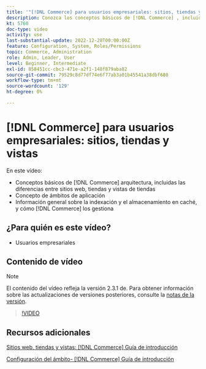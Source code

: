 ```yaml
---
title: '"[!DNL Commerce] para usuarios empresariales: sitios, tiendas y vistas'
description: Conozca los conceptos básicos de [!DNL Commerce] , incluidas las diferencias entre sitios web, tiendas, vistas de tiendas y ámbitos de aplicación. Comprender la indexación y el almacenamiento en caché.
kt: 5760
doc-type: video
activity: use
last-substantial-update: 2022-12-28T00:00:00Z
feature: Configuration, System, Roles/Permissions
topic: Commerce, Administration
role: Admin, Leader, User
level: Beginner, Intermediate
exl-id: 858451cc-cbc3-471e-a2f1-148f879aba82
source-git-commit: 79529c8d77df74e6f77ab3a01b45541a38dbf680
workflow-type: tm+mt
source-wordcount: '129'
ht-degree: 0%

---
```


# [!DNL Commerce] para usuarios empresariales: sitios, tiendas y vistas

En este vídeo:

- Conceptos básicos de [!DNL Commerce] arquitectura, incluidas las diferencias entre sitios web, tiendas y vistas de tiendas
- Concepto de ámbitos de aplicación
- Información general sobre la indexación y el almacenamiento en caché, y cómo [!DNL Commerce] los gestiona

## ¿Para quién es este vídeo?

- Usuarios empresariales

## Contenido de vídeo

>[!NOTE]
>
>El contenido del vídeo refleja la versión 2.3.1 de. Para obtener información sobre las actualizaciones de versiones posteriores, consulte la [notas de la versión](https://experienceleague.adobe.com/docs/commerce-operations/release/notes/overview.html).

>[!VIDEO](https://video.tv.adobe.com/v/35945?quality=12&learn=on)

## Recursos adicionales

[Sitios web, tiendas y vistas: [!DNL Commerce] Guía de introducción](https://experienceleague.adobe.com/docs/commerce-admin/start/setup/websites-stores-views.html)

[Configuración del ámbito- [!DNL Commerce] Guía de introducción](https://experienceleague.adobe.com/docs/commerce-admin/start/setup/websites-stores-views.html#scope-settings)

